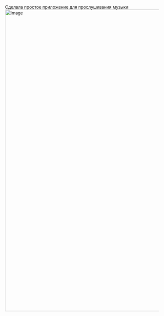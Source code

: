 Сделала простое приложение для прослушивания музыки
<img width="1885" height="988" alt="image" src="https://github.com/user-attachments/assets/983a2c77-0d4d-4e5c-8e62-6b2748cd0845" />

